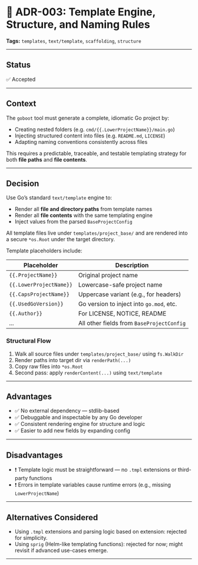 # 📄 ADR-003: Template Engine, Structure, and Naming Rules

**Tags:** `templates`, `text/template`, `scaffolding`, `structure`

---

## Status

✅ Accepted

---

## Context

The `goboot` tool must generate a complete, idiomatic Go project by:

- Creating nested folders (e.g. `cmd/{{.LowerProjectName}}/main.go`)
- Injecting structured content into files (e.g. `README.md`, `LICENSE`)
- Adapting naming conventions consistently across files

This requires a predictable, traceable, and testable templating strategy for both **file paths** and **file contents**.

---

## Decision

Use Go’s standard `text/template` engine to:

- Render all **file and directory paths** from template names
- Render all **file contents** with the same templating engine
- Inject values from the parsed `BaseProjectConfig`

All template files live under `templates/project_base/` and are rendered into a secure `*os.Root` under the target directory.

Template placeholders include:

| Placeholder             | Description                               |
|-------------------------|-------------------------------------------|
| `{{.ProjectName}}`      | Original project name                     |
| `{{.LowerProjectName}}` | Lowercase-safe project name               |
| `{{.CapsProjectName}}`  | Uppercase variant (e.g., for headers)     |
| `{{.UsedGoVersion}}`    | Go version to inject into `go.mod`, etc.  |
| `{{.Author}}`           | For LICENSE, NOTICE, README               |
| ...                     | All other fields from `BaseProjectConfig` |

### Structural Flow

1. Walk all source files under `templates/project_base/` using `fs.WalkDir`
2. Render paths into target dir via `renderPath(...)`
3. Copy raw files into `*os.Root`
4. Second pass: apply `renderContent(...)` using `text/template`

---

## Advantages

- ✅ No external dependency — stdlib-based
- ✅ Debuggable and inspectable by any Go developer
- ✅ Consistent rendering engine for structure and logic
- ✅ Easier to add new fields by expanding config

---

## Disadvantages

- ❗ Template logic must be straightforward — no `.tmpl` extensions or third-party functions
- ❗ Errors in template variables cause runtime errors (e.g., missing `LowerProjectName`)

---

## Alternatives Considered

- Using `.tmpl` extensions and parsing logic based on extension: rejected for simplicity.
- Using `sprig` (Helm-like templating functions): rejected for now; might revisit if advanced use-cases emerge.

---
